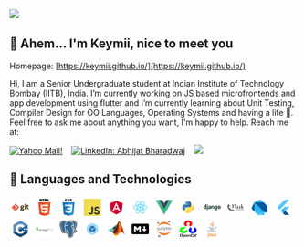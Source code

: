 <p align="left"><img height="150" src="https://images-wixmp-ed30a86b8c4ca887773594c2.wixmp.com/f/b44ee5b5-b01c-4d38-8b6f-ceb37d924488/d5fuphf-3f59d783-9e1a-4277-9971-738431abb113.png/v1/fit/w_649,h_240,q_70,strp/facebook_meme_cover_photo___finally_you_found_me_by_mrtechnoholic_d5fuphf-375w-2x.jpg?token=eyJ0eXAiOiJKV1QiLCJhbGciOiJIUzI1NiJ9.eyJzdWIiOiJ1cm46YXBwOjdlMGQxODg5ODIyNjQzNzNhNWYwZDQxNWVhMGQyNmUwIiwiaXNzIjoidXJuOmFwcDo3ZTBkMTg4OTgyMjY0MzczYTVmMGQ0MTVlYTBkMjZlMCIsIm9iaiI6W1t7ImhlaWdodCI6Ijw9MjQwIiwicGF0aCI6IlwvZlwvYjQ0ZWU1YjUtYjAxYy00ZDM4LThiNmYtY2ViMzdkOTI0NDg4XC9kNWZ1cGhmLTNmNTlkNzgzLTllMWEtNDI3Ny05OTcxLTczODQzMWFiYjExMy5wbmciLCJ3aWR0aCI6Ijw9NjQ5In1dXSwiYXVkIjpbInVybjpzZXJ2aWNlOmltYWdlLm9wZXJhdGlvbnMiXX0.Q-KdMYuetL0J8WxMZqLJ3Kw3X_i4NTs0kkwVKopkkuc"></p>

## 👋 Ahem... I'm Keymii, nice to meet you 
Homepage: [https://keymii.github.io/](https://keymii.github.io/)

Hi, I am a Senior Undergraduate student at Indian Institute of Technology Bombay (IITB), India. I’m currently working on JS based microfrontends and app development using flutter and I’m currently learning about Unit Testing, Compiler Design for OO Languages, Operating Systems and having a life 🥲. Feel free to ask me about anything you want, I'm happy to help. Reach me at:

[![Yahoo Mail!](https://img.shields.io/badge/Yahoo!&nbsp;Mail-6001D2?style=for-the-badge&logo=Yahoo!&logoColor=white)](mailto:bharadwaj.abhijat@yahoo.com) &nbsp;&nbsp;
[![LinkedIn: Abhijat Bharadwaj](https://img.shields.io/badge/abhijat%20bharadwaj-0077B5?style=for-the-badge&logo=linkedin&logoColor=white)](https://www.linkedin.com/in/abhijat-bharadwaj-459b26227/) &nbsp;&nbsp;
[![](https://img.shields.io/badge/Keymii-100000?style=for-the-badge&logo=github&logoColor=white)](https://github.com/Keymii)

## 🧰 Languages and Technologies
<p align="left">
  <img src="https://raw.githubusercontent.com/github/explore/80688e429a7d4ef2fca1e82350fe8e3517d3494d/topics/git/git.png" alt="Git" height="30" style="vertical-align:top; margin:4px">
  <img src="https://raw.githubusercontent.com/github/explore/80688e429a7d4ef2fca1e82350fe8e3517d3494d/topics/html/html.png" alt="HTML" height="30" style="vertical-align:top; margin:4px">
  <img src="https://raw.githubusercontent.com/github/explore/80688e429a7d4ef2fca1e82350fe8e3517d3494d/topics/css/css.png" alt="CSS" height="30" style="vertical-align:top; margin:4px">
  <img src="https://raw.githubusercontent.com/github/explore/80688e429a7d4ef2fca1e82350fe8e3517d3494d/topics/javascript/javascript.png" alt="Javascript" height="30" style="vertical-align:top; margin:4px">
  <img src="https://raw.githubusercontent.com/github/explore/80688e429a7d4ef2fca1e82350fe8e3517d3494d/topics/angular/angular.png" alt="Angular" height="30" style="vertical-align:top; margin:4px">
  <img src="https://raw.githubusercontent.com/github/explore/80688e429a7d4ef2fca1e82350fe8e3517d3494d/topics/react/react.png" alt="React" height="30" style="vertical-align:top; margin:4px">
  <img src="https://raw.githubusercontent.com/github/explore/80688e429a7d4ef2fca1e82350fe8e3517d3494d/topics/vue/vue.png" alt="Vue" height="30" style="vertical-align:top; margin:4px">
  <img src="https://raw.githubusercontent.com/github/explore/80688e429a7d4ef2fca1e82350fe8e3517d3494d/topics/python/python.png" alt="Python" height="30" style="vertical-align:top; margin:4px">
  <img src="https://raw.githubusercontent.com/github/explore/80688e429a7d4ef2fca1e82350fe8e3517d3494d/topics/django/django.png" alt="Django" height="30" style="vertical-align:top; margin:4px">
  <img src="https://raw.githubusercontent.com/github/explore/80688e429a7d4ef2fca1e82350fe8e3517d3494d/topics/flask/flask.png" alt="Flask" height="30" style="vertical-align:top; margin:4px">
  <img src="https://raw.githubusercontent.com/github/explore/80688e429a7d4ef2fca1e82350fe8e3517d3494d/topics/dart/dart.png" alt="Dart" height="30" style="vertical-align:top; margin:4px">
  <img src="https://raw.githubusercontent.com/github/explore/80688e429a7d4ef2fca1e82350fe8e3517d3494d/topics/flutter/flutter.png" alt="Flutter" height="30" style="vertical-align:top; margin:4px">
  <img src="https://raw.githubusercontent.com/github/explore/80688e429a7d4ef2fca1e82350fe8e3517d3494d/topics/cpp/cpp.png" alt="C++" height="30" style="vertical-align:top; margin:4px">
  <img src="https://raw.githubusercontent.com/github/explore/80688e429a7d4ef2fca1e82350fe8e3517d3494d/topics/mongodb/mongodb.png" alt="MongoDB" height="30" style="vertical-align:top; margin:4px">
  <img src="https://raw.githubusercontent.com/github/explore/80688e429a7d4ef2fca1e82350fe8e3517d3494d/topics/postgresql/postgresql.png" alt="MongoDB" height="30" style="vertical-align:top; margin:4px">
  <img src="https://raw.githubusercontent.com/github/explore/80688e429a7d4ef2fca1e82350fe8e3517d3494d/topics/webpack/webpack.png" alt="Webpack" height="30" style="vertical-align:top; margin:4px">
  <img src="https://raw.githubusercontent.com/github/explore/80688e429a7d4ef2fca1e82350fe8e3517d3494d/topics/matlab/matlab.png" alt="Matlab" height="30" style="vertical-align:top; margin:4px">
  <img src="https://raw.githubusercontent.com/github/explore/80688e429a7d4ef2fca1e82350fe8e3517d3494d/topics/markdown/markdown.png" alt="Markdown" height="30" style="vertical-align:top; margin:4px">
  <img src="https://raw.githubusercontent.com/github/explore/80688e429a7d4ef2fca1e82350fe8e3517d3494d/topics/jupyter-notebook/jupyter-notebook.png" alt="Jupyter" height="30" style="vertical-align:top; margin:4px">
  <img src="https://raw.githubusercontent.com/github/explore/80688e429a7d4ef2fca1e82350fe8e3517d3494d/topics/opencv/opencv.png" alt="OpenCV" height="30" style="vertical-align:top; margin:4px">
  <img src="https://raw.githubusercontent.com/github/explore/80688e429a7d4ef2fca1e82350fe8e3517d3494d/topics/java/java.png" alt="Java" height="30" style="vertical-align:top; margin:4px">
</p>

<!--- [![Keymii's GitHub stats](https://github-readme-stats.vercel.app/api?username=Keymii&show_icons=true&count_private=true&theme=tokyonight)](https://github.com/Keymii/) --->
<!--- [![GitHub Streak](https://github-readme-streak-stats.herokuapp.com?user=Keymii&theme=tokyonight&count_private=true&date_format=M%20j%5B%2C%20Y%5D)](https://github.com/Keymii/) --->

<!--
**Keymii/Keymii** is a ✨ _special_ ✨ repository because its `README.md` (this file) appears on your GitHub profile.

Here are some ideas to get you started:

- 🔭 I’m currently working on ...
- 🌱 I’m currently learning ...
- 👯 I’m looking to collaborate on ...
- 🤔 I’m looking for help with ...
- 💬 Ask me about ...
- 📫 How to reach me: ...
- 😄 Pronouns: ...
- ⚡ Fun fact: ...
-->
